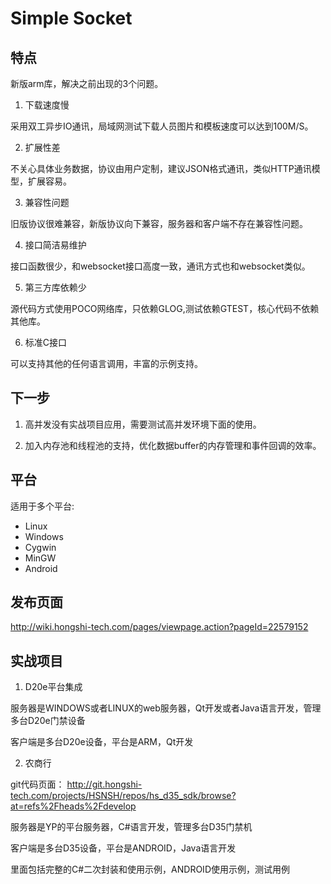 # Simple Socket

## 特点

新版arm库，解决之前出现的3个问题。

1. 下载速度慢

采用双工异步IO通讯，局域网测试下载人员图片和模板速度可以达到100M/S。

2. 扩展性差

不关心具体业务数据，协议由用户定制，建议JSON格式通讯，类似HTTP通讯模型，扩展容易。

3. 兼容性问题

旧版协议很难兼容，新版协议向下兼容，服务器和客户端不存在兼容性问题。

4. 接口简洁易维护

接口函数很少，和websocket接口高度一致，通讯方式也和websocket类似。

5. 第三方库依赖少

源代码方式使用POCO网络库，只依赖GLOG,测试依赖GTEST，核心代码不依赖其他库。

6. 标准C接口

可以支持其他的任何语言调用，丰富的示例支持。

## 下一步

1. 高并发没有实战项目应用，需要测试高并发环境下面的使用。

2. 加入内存池和线程池的支持，优化数据buffer的内存管理和事件回调的效率。


## 平台

适用于多个平台:

*   Linux
*   Windows
*   Cygwin
*   MinGW
*   Android


## 发布页面

http://wiki.hongshi-tech.com/pages/viewpage.action?pageId=22579152

## 实战项目

1. D20e平台集成

服务器是WINDOWS或者LINUX的web服务器，Qt开发或者Java语言开发，管理多台D20e门禁设备

客户端是多台D20e设备，平台是ARM，Qt开发

2. 农商行

git代码页面： http://git.hongshi-tech.com/projects/HSNSH/repos/hs_d35_sdk/browse?at=refs%2Fheads%2Fdevelop

服务器是YP的平台服务器，C#语言开发，管理多台D35门禁机

客户端是多台D35设备，平台是ANDROID，Java语言开发

里面包括完整的C#二次封装和使用示例，ANDROID使用示例，测试用例